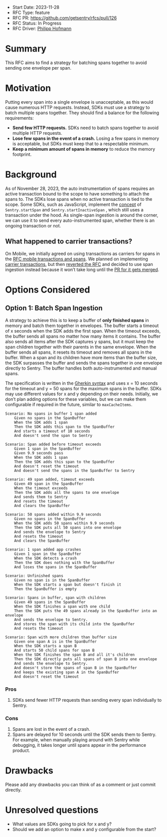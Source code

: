 - Start Date: 2023-11-28
- RFC Type: feature
- RFC PR: https://github.com/getsentry/rfcs/pull/126
- RFC Status: In Progress
- RFC Driver: [Philipp Hofmann](https://github.com/philipphofmann)

# Summary

This RFC aims to find a strategy for batching spans together to avoid sending one envelope per span.

# Motivation

Putting every span into a single envelope is unacceptable, as this would cause numerous HTTP requests. Instead, SDKs must use a strategy to batch multiple spans together. They should find a balance for the following requirements:

- **Send few HTTP requests.** SDKs need to batch spans together to avoid multiple HTTP requests.
- **Lose few spans in the event of a crash.** Losing a few spans in memory is acceptable, but SDKs must keep that to a respectable minimum.
- **Keep a minimum amount of spans in memory** to reduce the memory footprint.

# Background

As of November 28, 2023, the auto instrumentation of spans requires an active transaction bound to the scope to have something to attach the spans to. The SDKs lose spans when no active transaction is tied to the scope. Some SDKs, such as JavaScript, implement the [concept](https://github.com/getsentry/rfcs/blob/760467b85dbf86bd8b2b88d2a81f1a258dc07a1d/text/0101-revamping-the-sdk-performance-api.md) of `Sentry.startSpan` and `Sentry.startInactiveSpan` , which still uses a transaction under the hood. As single-span ingestion is around the corner, we can use it to send every auto-instrumented span, whether there is an ongoing transaction or not.

## What happened to carrier transactions?

On Mobile, we initially agreed on using transactions as carriers for spans in the [RFC mobile transactions and spans](https://github.com/getsentry/rfcs/blob/760467b85dbf86bd8b2b88d2a81f1a258dc07a1d/text/0118-mobile-transactions-and-spans.md).
We planned on implementing [carrier transactions](https://github.com/getsentry/team-mobile/issues/157), but then [reverted the RFC](https://github.com/getsentry/rfcs/pull/125) and decided to use span ingestion instead because it won’t take long until the [PR for it gets merged](https://github.com/getsentry/relay/pull/2620).

# Options Considered

## Option 1: Batch Span Ingestion <a name="option-1"></a>

A strategy to achieve this is to keep a buffer of **only finished spans** in memory and batch them together in envelopes. The buffer starts a timeout of x seconds when the SDK adds the first span. When the timeout exceeds, the buffer sends all spans no matter how many items it contains. The buffer also sends all items after the SDK captures y spans, but it must keep the span children together with their parents in the same envelope. When the buffer sends all spans, it resets its timeout and removes all spans in the buffer. When a span and its children have more items than the buffer size, the SDK surpasses the buffer and sends the spans together in one envelope directly to Sentry. The buffer handles both auto-instrumented and manual spans.

The specification is written in the [Gherkin syntax](https://cucumber.io/docs/gherkin/reference/) and uses x = 10 seconds for the timeout and y = 50 spans for the maximum spans in the buffer. SDKs may use different values for x and y depending on their needs. Initially, we don’t plan adding options for these variables, but we can make them configurable if required in the future, similar to `maxCacheItems`.

```Gherkin
Scenario: No spans in buffer 1 span added
    Given no spans in the SpanBuffer
    When the SDK adds 1 span
    Then the SDK adds this span to the SpanBuffer
    And starts a timeout of 10 seconds
    And doesn't send the span to Sentry

Scenario: Span added before timeout exceeds
    Given 1 span in the SpanBuffer
    Given 9.9 seconds pass
    When the SDK adds 1 span
    Then the SDK adds this span to the SpanBuffer
    And doesn't reset the timeout
    And doesn't send the spans in the SpanBuffer to Sentry

Scenario: 49 span added, timeout exceeds
    Given 49 span in the SpanBuffer
    When the timeout exceeds
    Then the SDK adds all the spans to one envelope
    And sends them to Sentry
    And resets the timeout
    And clears the SpanBuffer

Scenario: 50 spans added within 9.9 seconds
    Given no spans in the SpanBuffer
    When the SDK adds 50 spans within 9.9 seconds
    Then the SDK puts all 50 spans into one envelope
    And sends the envelope to Sentry
    And resets the timeout
    And clears the SpanBuffer

Scenario: 1 span added app crashes
    Given 1 span in the SpanBuffer
    When the SDK detects a crash
    Then the SDK does nothing with the SpanBuffer
    And loses the spans in the SpanBuffer

Scenario: Unfinished spans
    Given no span is in the SpanBuffer
    When the SDK starts a span but doesn't finish it
    Then the SpanBuffer is empty

Scenario: Spans in buffer, span with children
    Given 49 spans in the SpanBuffer
    When the SDK finishes a span with one child
    Then the SDK puts the 49 spans already in the SpanBuffer into an envelope
    And sends the envelope to Sentry.
    And stores the span with its child into the SpanBuffer
    And resets the timeout

Scenario: Span with more children than buffer size
    Given one span A is in the SpanBuffer
    When the SDK starts a span B
    And starts 50 child spans for span B
    When the SDK finishes the span B and all it's children
    Then the SDK directly puts all spans of span B into one envelope
    And sends the envelope to Sentry.
    And doesn't store the spans of span B in the SpanBuffer
    And keeps the existing span A in the SpanBuffer
    And doesn't reset the timeout

```

### Pros <a name="option-1-pros"></a>

1. SDKs send fewer HTTP requests than sending every span individually to Sentry.

### Cons <a name="option-1-cons"></a>

1. Spans are lost in the event of a crash.
2. Spans are delayed for 10 seconds until the SDK sends them to Sentry. For example, when manually playing around with Sentry while debugging, it takes longer until spans appear in the performance product.

# Drawbacks

Please add any drawbacks you can think of as a comment or just commit directly.

# Unresolved questions

- What values are SDKs going to pick for x and y?
- Should we add an option to make x and y configurable from the start?
